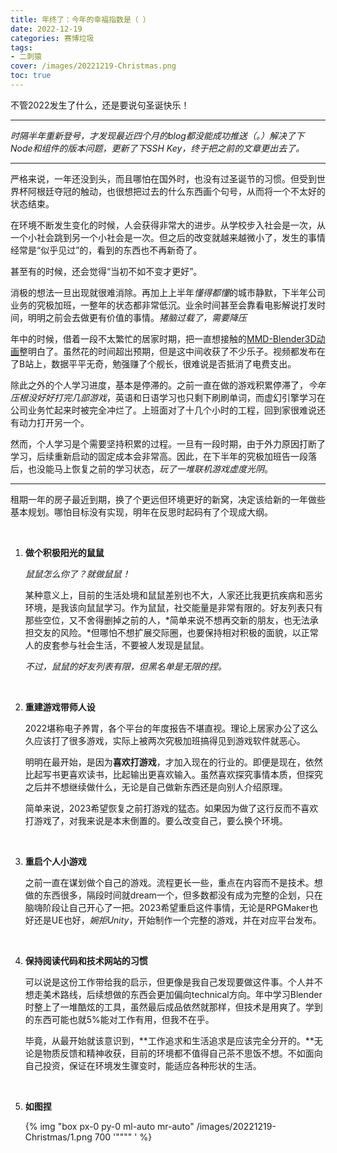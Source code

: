 ```yaml
---
title: 年终了：今年的幸福指数是（ ）
date: 2022-12-19
categories: 赛博垃圾
tags: 
- 二刺猿
cover: /images/20221219-Christmas.png
toc: true
---
```

不管2022发生了什么，还是要说句圣诞快乐！

<!--more-->

---

*时隔半年重新登号，才发现最近四个月的blog都没能成功推送（。）解决了下Node和组件的版本问题，更新了下SSH Key，终于把之前的文章更出去了。*

-------------------

严格来说，一年还没到头，而且哪怕在国外时，也没有过圣诞节的习惯。但受到世界杯阿根廷夺冠的触动，也很想把过去的什么东西画个句号，从而将一个不太好的状态结束。

在环境不断发生变化的时候，人会获得非常大的进步。从学校步入社会是一次，从一个小社会跳到另一个小社会是一次。但之后的改变就越来越微小了，发生的事情经常是“似乎见过”的，看到的东西也不再新奇了。

甚至有的时候，还会觉得“当初不如不变才更好”。

消极的想法一旦出现就很难消除。再加上上半年*懂得都懂*的城市静默，下半年公司业务的究极加班，一整年的状态都非常低沉。业余时间甚至会靠看电影解说打发时间，明明之前会去做更有价值的事情。*猪脑过载了，需要降压*

年中的时候，借着一段不太繁忙的居家时期，把一直想接触的[MMD-Blender3D动画](https://uynad.github.io/2022/05/19/devlog/20220520-60anime/)整明白了。虽然花的时间超出预期，但是这中间收获了不少乐子。视频都发布在了B站上，数据平平无奇，勉强赚了个舰长，很难说是否抵消了电费支出。

除此之外的个人学习进度，基本是停滞的。之前一直在做的游戏积累停滞了，*今年压根没好好打完几部游戏*，英语和日语学习也只剩下刷刷单词，而虚幻引擎学习在公司业务忙起来时被完全冲烂了。上班面对了十几个小时的工程，回到家很难说还有动力打开另一个。

然而，个人学习是个需要坚持积累的过程。一旦有一段时期，由于外力原因打断了学习，后续重新启动的固定成本会非常高。因此，在下半年的究极加班告一段落后，也没能马上恢复之前的学习状态，*玩了一堆联机游戏虚度光阴*。

------------------------

租期一年的房子最近到期，换了个更远但环境更好的新窝，决定该给新的一年做些基本规划。哪怕目标没有实现，明年在反思时起码有了个现成大纲。

<br/>

1. **做个积极阳光的鼠鼠**

   *鼠鼠怎么你了？就做鼠鼠！*

   某种意义上，目前的生活处境和鼠鼠差别也不大，人家还比我更抗疾病和恶劣环境，是我该向鼠鼠学习。作为鼠鼠，社交能量是非常有限的。好友列表只有那些空位，又不舍得删掉之前的人，*简单来说不想再交新的朋友，也无法承担交友的风险。*但哪怕不想扩展交际圈，也要保持相对积极的面貌，以正常人的皮套参与社会生活，不要被人发现是鼠鼠。

   *不过，鼠鼠的好友列表有限，但黑名单是无限的捏。*

   <br/>

2. **重建游戏带师人设**

   2022堪称电子养胃，各个平台的年度报告不堪直视。理论上居家办公了这么久应该打了很多游戏，实际上被两次究极加班搞得见到游戏软件就恶心。

   明明在最开始，是因为**喜欢打游戏**，才加入现在的行业的。即便是现在，依然比起写书更喜欢读书，比起输出更喜欢输入。虽然喜欢探究事情本质，但探究之后并不想继续做什么，无论是自己做新东西还是向别人介绍原理。

   简单来说，2023希望恢复之前打游戏的猛态。如果因为做了这行反而不喜欢打游戏了，对我来说是本末倒置的。要么改变自己，要么换个环境。

   <br/>

3. **重启个人小游戏**

   之前一直在谋划做个自己的游戏。流程更长一些，重点在内容而不是技术。想做的东西很多，隔段时间就dream一个，但多数都没有成为完整的企划，只在脑嗨阶段让自己开心了一把。2023希望重启这件事情，无论是RPGMaker也好还是UE也好，*婉拒Unity*，开始制作一个完整的游戏，并在对应平台发布。

   <br/>

4. **保持阅读代码和技术网站的习惯**

   可以说是这份工作带给我的启示，但更像是我自己发现要做这件事。个人并不想走美术路线，后续想做的东西会更加偏向technical方向。年中学习Blender时整上了一堆酷炫的工具，虽然最后成品依然就那样，但技术是用爽了。学到的东西可能也就5%能对工作有用，但我不在乎。

   毕竟，从最开始就该意识到，**工作追求和生活追求是应该完全分开的。**无论是物质反馈和精神收获，目前的环境都不值得自己茶不思饭不想。不如面向自己投资，保证在环境发生骤变时，能适应各种形状的生活。

   <br/>

5. **如图捏**

   {% img "box px-0 py-0 ml-auto mr-auto" /images/20221219-Christmas/1.png 700 '"""" ' %}

<br/>
